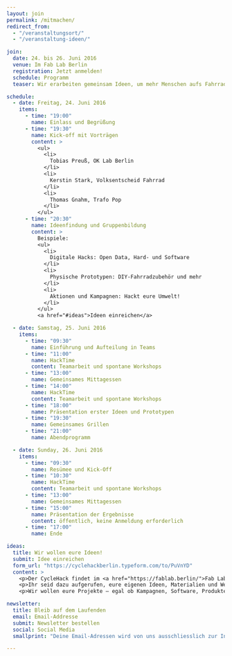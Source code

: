 ```yaml
---
layout: join
permalink: /mitmachen/
redirect_from:
  - "/veranstaltungsort/"
  - "/veranstaltung-ideen/"

join:
  date: 24. bis 26. Juni 2016
  venue: Im Fab Lab Berlin
  registration: Jetzt anmelden!
  schedule: Programm
  teaser: Wir erarbeiten gemeinsam Ideen, um mehr Menschen aufs Fahrrad zu bringen – in Berlin und anderswo. Macht mit!

schedule:
  - date: Freitag, 24. Juni 2016
    items:
      - time: "19:00"
        name: Einlass und Begrüßung
      - time: "19:30"
        name: Kick-off mit Vorträgen
        content: >
          <ul>
            <li>
              Tobias Preuß, OK Lab Berlin
            </li>
            <li>
              Kerstin Stark, Volksentscheid Fahrrad
            </li>
            <li>
              Thomas Gnahm, Trafo Pop
            </li>
          </ul>
      - time: "20:30"
        name: Ideenfindung und Gruppenbildung
        content: >
          Beispiele:
          <ul>
            <li>
              Digitale Hacks: Open Data, Hard- und Software
            </li>
            <li>
              Physische Prototypen: DIY-Fahrradzubehör und mehr
            </li>
            <li>
              Aktionen und Kampagnen: Hackt eure Umwelt!
            </li>
          </ul>
          <a href="#ideas">Ideen einreichen</a>

  - date: Samstag, 25. Juni 2016
    items:
      - time: "09:30"
        name: Einführung und Aufteilung in Teams
      - time: "11:00"
        name: HackTime
        content: Teamarbeit und spontane Workshops
      - time: "13:00"
        name: Gemeinsames Mittagessen
      - time: "14:00"
        name: HackTime
        content: Teamarbeit und spontane Workshops
      - time: "18:00"
        name: Präsentation erster Ideen und Prototypen
      - time: "19:30"
        name: Gemeinsames Grillen
      - time: "21:00"
        name: Abendprogramm

  - date: Sunday, 26. Juni 2016
    items:
      - time: "09:30"
        name: Resümee und Kick-Off
      - time: "10:30"
        name: HackTime
        content: Teamarbeit und spontane Workshops
      - time: "13:00"
        name: Gemeinsames Mittagessen
      - time: "15:00"
        name: Präsentation der Ergebnisse
        content: öffentlich, keine Anmeldung erforderlich
      - time: "17:00"
        name: Ende

ideas:
  title: Wir wollen eure Ideen!
  submit: Idee einreichen
  form_url: "https://cyclehackberlin.typeform.com/to/PuVnYD"
  content: >
    <p>Der CycleHack findet im <a href="https://fablab.berlin/">Fab Lab Berlin</a> statt, einer offenen Entwicklungswerkstatt. Hier stehen euch Werkzeug und Geräte wie 3D-Drucker und Laser-Cutter zur Verfügung. Außerdem stellen wir Daten zur Fahrradinfrastruktur und Fahrradnutzung in Berlin bereit.</p>
    <p>Ihr seid dazu aufgerufen, eure eigenen Ideen, Materialien und Werkzeuge beizusteuern. Bei der Umsetzung eurer Ideen erhaltet ihr Hilfe von sachkundigen Coaches.</p>
    <p>Wir wollen eure Projekte – egal ob Kampagnen, Software, Produkte oder Ideen zur Fahrradinfastruktur. Wie würdest du Radfahren in Berlin besser machen?</p>

newsletter:
  title: Bleib auf dem Laufenden
  email: Email-Addresse
  submit: Newsletter bestellen
  social: Social Media
  smallprint: "Deine Email-Adressen wird von uns ausschliesslich zur Information über den Cyclehack Berlin genutzt und nicht an Dritte weitergegeben. Für diesen Verteiler verwenden wir Mailchimp, dessen <a href='http://mailchimp.com/legal/privacy/' target='_blank'>Privacy Policy</a> du hier einsehen kannst."

---
```

